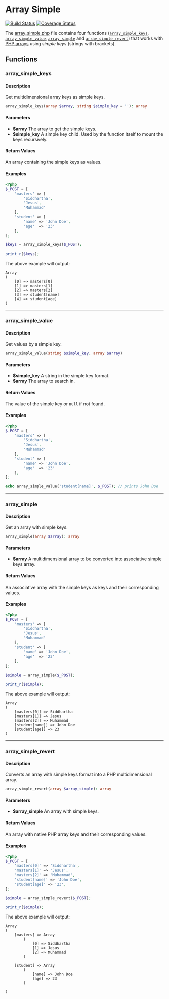 # Array Simple

[![Build Status](https://travis-ci.org/natanfelles/array_simple.svg)](https://travis-ci.org/natanfelles/array_simple) [![Coverage Status](https://coveralls.io/repos/github/natanfelles/array_simple/badge.svg)](https://coveralls.io/github/natanfelles/array_simple)

The [array_simple.php](https://github.com/natanfelles/array_simple/blob/master/src/array_simple.php) file contains four functions ([`array_simple_keys`](#array_simple_keys), [`array_simple_value`](#array_simple_value), [`array_simple`](#array_simple) and [`array_simple_revert`](#array_simple_revert)) that works with [PHP arrays](https://www.php.net/manual/en/language.types.array.php) using *simple keys* (strings with brackets).

## Functions

### array_simple_keys

#### Description

Get multidimensional array keys as simple keys.

```php
array_simple_keys(array $array, string $simple_key = ''): array
```

#### Parameters

- **$array** The array to get the simple keys.
- **$simple_key** A simple key child. Used by the function itself to mount the keys recursively.


#### Return Values

An array containing the simple keys as values.

#### Examples

```php
<?php
$_POST = [
	'masters' => [
		'Siddhartha',
		'Jesus',
		'Muhammad'
	],
	'student' => [
		'name' => 'John Doe',
		'age'  => '23'
	],
];

$keys = array_simple_keys($_POST);

print_r($keys);
```

The above example will output:

```
Array
(
    [0] => masters[0]
    [1] => masters[1]
    [2] => masters[2]
    [3] => student[name]
    [4] => student[age]
)
```

---

### array_simple_value

#### Description

Get values by a simple key.

```php
array_simple_value(string $simple_key, array $array)
```

#### Parameters

- **$simple_key** A string in the simple key format.
- **$array** The array to search in.


#### Return Values

The value of the simple key or `null` if not found.

#### Examples

```php
<?php
$_POST = [
	'masters' => [
		'Siddhartha',
		'Jesus',
		'Muhammad'
	],
	'student' => [
		'name' => 'John Doe',
		'age'  => '23'
	],
];

echo array_simple_value('student[name]', $_POST); // prints John Doe

```

---

### array_simple

#### Description

Get an array with simple keys.

```php
array_simple(array $array): array
```

#### Parameters

- **$array** A multidimensional array to be converted into associative simple keys array.

#### Return Values

An associative array with the simple keys as keys and their corresponding values.

#### Examples

```php
<?php
$_POST = [
	'masters' => [
		'Siddhartha',
		'Jesus',
		'Muhammad'
	],
	'student' => [
		'name' => 'John Doe',
		'age'  => '23'
	],
];

$simple = array_simple($_POST);

print_r($simple);
```

The above example will output:

```
Array
(
    [masters[0]] => Siddhartha
    [masters[1]] => Jesus
    [masters[2]] => Muhammad
    [student[name]] => John Doe
    [student[age]] => 23
)
```

---

### array_simple_revert

#### Description

Converts an array with simple keys format into a PHP multidimensional array.

```php
array_simple_revert(array $array_simple): array
```

#### Parameters

- **$array_simple** An array with simple keys.

#### Return Values

An array with native PHP array keys and their corresponding values.

#### Examples

```php
<?php
$_POST = [
	'masters[0]' => 'Siddhartha',
	'masters[1]' => 'Jesus',
	'masters[2]' => 'Muhammad',
	'student[name]' => 'John Doe',
	'student[age]' => '23',
];

$simple = array_simple_revert($_POST);

print_r($simple);
```

The above example will output:

```
Array
(
    [masters] => Array
        (
            [0] => Siddhartha
            [1] => Jesus
            [2] => Muhammad
        )

    [student] => Array
        (
            [name] => John Doe
            [age] => 23
        )

)
```

